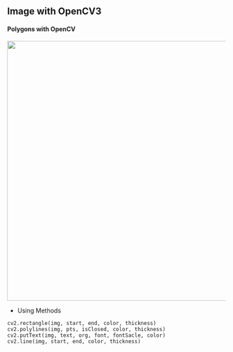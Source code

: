 ## Image with OpenCV3

#### Polygons with OpenCV

<img width=600 src="https://user-images.githubusercontent.com/44635266/62770297-b640a100-bad5-11e9-85cc-f06b09549727.png">

* Using Methods
```
cv2.rectangle(img, start, end, color, thickness)
cv2.polylines(img, pts, isClosed, color, thickness)
cv2.putText(img, text, org, font, fontSacle, color)
cv2.line(img, start, end, color, thickness)
```